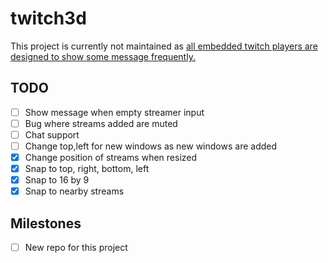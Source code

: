 # twitch3d

This project is currently not maintained as [all embedded twitch players are designed to show some message frequently.](https://discuss.dev.twitch.tv/t/getting-a-message-on-my-embeds-that-goes-away-after-a-while/29592)

## TODO
- [ ] Show message when empty streamer input
- [ ] Bug where streams added are muted
- [ ] Chat support
- [ ] Change top,left for new windows as new windows are added
- [x] Change position of streams when resized
- [x] Snap to top, right, bottom, left
- [x] Snap to 16 by 9
- [x] Snap to nearby streams

## Milestones
- [ ] New repo for this project